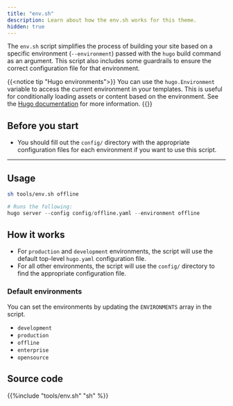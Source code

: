 ```yaml
---
title: "env.sh"
description: Learn about how the env.sh works for this theme. 
hidden: true
---
```


The `env.sh` script simplifies the process of building your site based on a specific environment (`--environment`) passed with the `hugo` build command as an argument. This script also includes some guardrails to ensure the correct configuration file for that environment.

{{<notice tip "Hugo environments">}}
You can use the `hugo.Environment` variable to access the current environment in your templates. This is useful for conditionally loading assets or content based on the environment. See the [Hugo documentation](https://gohugo.io/functions/hugo/environment/) for more information.
{{</notice>}}

## Before you start 

- You should fill out the `config/` directory with the appropriate configuration files for each environment if you want to use this script.


---

## Usage

```bash
sh tools/env.sh offline
```
```s
# Runs the following:
hugo server --config config/offline.yaml --environment offline
```

## How it works

- For `production` and `development` environments, the script will use the default top-level `hugo.yaml` configuration file.
- For all other environments, the script will use the `config/` directory to find the appropriate configuration file.

### Default environments

You can set the environments by updating the `ENVIRONMENTS` array in the script. 

- `development`
- `production`
- `offline`
- `enterprise`
- `opensource`


## Source code 

{{%include "tools/env.sh" "sh" %}}
